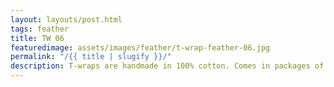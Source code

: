 ```yaml
---
layout: layouts/post.html
tags: feather
title: TW 06
featuredimage: assets/images/feather/t-wrap-feather-06.jpg
permalink: "/{{ title | slugify }}/"
description: T-wraps are handmade in 100% cotton. Comes in packages of 10 pieces of the same design. Probably the worlds best commercial for any Fun Park.
---
```

